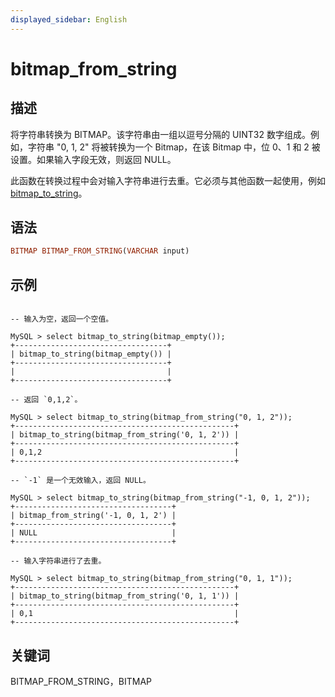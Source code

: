 ```yaml
---
displayed_sidebar: English
---
```


# bitmap_from_string

## 描述

将字符串转换为 BITMAP。该字符串由一组以逗号分隔的 UINT32 数字组成。例如，字符串 "0, 1, 2" 将被转换为一个 Bitmap，在该 Bitmap 中，位 0、1 和 2 被设置。如果输入字段无效，则返回 NULL。

此函数在转换过程中会对输入字符串进行去重。它必须与其他函数一起使用，例如 [bitmap_to_string](bitmap_to_string.md)。

## 语法

```Haskell
BITMAP BITMAP_FROM_STRING(VARCHAR input)
```

## 示例

```Plain

-- 输入为空，返回一个空值。

MySQL > select bitmap_to_string(bitmap_empty());
+----------------------------------+
| bitmap_to_string(bitmap_empty()) |
+----------------------------------+
|                                  |
+----------------------------------+

-- 返回 `0,1,2`。

MySQL > select bitmap_to_string(bitmap_from_string("0, 1, 2"));
+-------------------------------------------------+
| bitmap_to_string(bitmap_from_string('0, 1, 2')) |
+-------------------------------------------------+
| 0,1,2                                           |
+-------------------------------------------------+

-- `-1` 是一个无效输入，返回 NULL。

MySQL > select bitmap_to_string(bitmap_from_string("-1, 0, 1, 2"));
+-----------------------------------+
| bitmap_from_string('-1, 0, 1, 2') |
+-----------------------------------+
| NULL                              |
+-----------------------------------+

-- 输入字符串进行了去重。

MySQL > select bitmap_to_string(bitmap_from_string("0, 1, 1"));
+-------------------------------------------------+
| bitmap_to_string(bitmap_from_string('0, 1, 1')) |
+-------------------------------------------------+
| 0,1                                             |
+-------------------------------------------------+
```

## 关键词

BITMAP_FROM_STRING，BITMAP